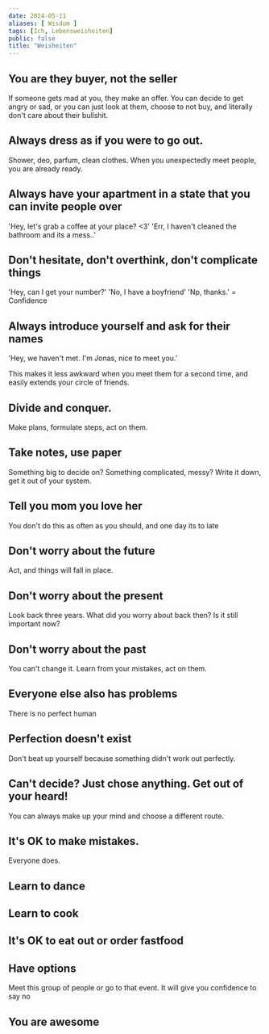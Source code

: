 ```yaml
---
date: 2024-05-11
aliases: [ Wisdom ]
tags: [Ich, Lebensweisheiten]
public: false
title: "Weisheiten"
---
```


## You are they buyer, not the seller

If someone gets mad at you, they make an offer. You can decide to get angry or sad, or you can just look at them, choose to not buy, and literally don't care about their bullshit.

## Always dress as if you were to go out.

Shower, deo, parfum, clean clothes. When you unexpectedly meet people, you are already ready.

## Always have your apartment in a state that you can invite people over

'Hey, let's grab a coffee at your place? <3' 'Err, I haven't cleaned the bathroom and its a mess..'

## Don't hesitate, don't overthink, don't complicate things

'Hey, can I get your number?' 'No, I have a boyfriend' 'Np, thanks.' = Confidence

## Always introduce yourself and ask for their names

'Hey, we haven't met. I'm Jonas, nice to meet you.'

This makes it less awkward when you meet them for a second time, and easily extends your circle of friends.

## Divide and conquer.

Make plans, formulate steps, act on them.

## Take notes, use paper

Something big to decide on? Something complicated, messy? Write it down, get it out of your system.

## Tell you mom you love her

You don't do this as often as you should, and one day its to late

## Don't worry about the future

Act, and things will fall in place.
## Don't worry about the present

Look back three years. What did you worry about back then? Is it still important now?

## Don't worry about the past

You can't change it. Learn from your mistakes, act on them.

## Everyone else also has problems

There is no perfect human

## Perfection doesn't exist

Don't beat up yourself because something didn't work out perfectly.

## Can't decide? Just chose anything. Get out of your heard!

You can always make up your mind and choose a different route.

## It's OK to make mistakes.

Everyone does.

## Learn to dance

## Learn to cook

## It's OK to eat out or order fastfood

## Have options

Meet this group of people or go to that event. It will give you confidence to say no

## You are awesome

